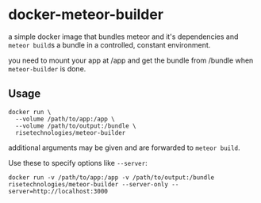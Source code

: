 docker-meteor-builder
=====================

a simple docker image that bundles meteor and it's dependencies and `meteor build`s a bundle in a controlled, constant environment.

you need to mount your app at /app and get the bundle from /bundle when `meteor-builder` is done.

Usage
-----

    docker run \
      --volume /path/to/app:/app \
      --volume /path/to/output:/bundle \
      risetechnologies/meteor-builder

additional arguments may be given and are forwarded to `meteor build`.

Use these to specify options like `--server`:

    docker run -v /path/to/app:/app -v /path/to/output:/bundle risetechnologies/meteor-builder --server-only --server=http://localhost:3000
